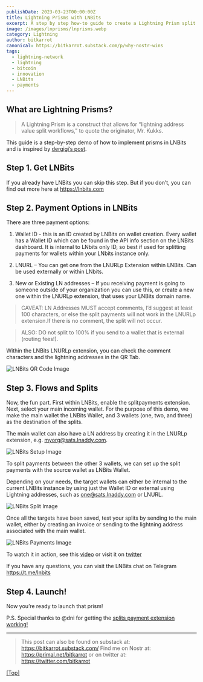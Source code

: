 ```yaml
---
publishDate: 2023-03-23T00:00:00Z
title: Lightning Prisms with LNBits
excerpt: A step by step how-to guide to create a Lightning Prism split payments with LNBits
image: /images/lnprisms/lnprisms.webp
category: Lightning
author: bitkarrot
canonical: https://bitkarrot.substack.com/p/why-nostr-wins
tags:
  - lightning-network
  - lightning
  - bitcoin
  - innovation
  - LNBits
  - payments
---
```


## What are Lightning Prisms? 

> A Lightning Prism is a construct that allows for “lightning address value split workflows,” to quote the originator, Mr. Kukks. 

This guide is a step-by-step demo of how to implement prisms in LNBits and is inspired by [dergigi’s post](https://dergigi.com/2023/03/12/lightning-prisms/).

## Step 1. Get LNBits
If you already have LNBits you can skip this step. But if you don’t, you can find out more here at https://lnbits.com

## Step 2. Payment Options in LNBits

There are three payment options:

1. Wallet ID - this is an ID created by LNBits on wallet creation. Every wallet has a Wallet ID which can be found in the API info section on the LNBits dashboard. It is internal to LNbits only ID, so best if used for splitting payments for wallets within your LNbits instance only.

2. LNURL – You can get one from the LNURLp Extension within LNBits. Can be used externally or within LNbits.

3. New or Existing LN addresses – If you receiving payment is going to someone outside of your organization you can use this, or create a new one within the LNURLp extension, that uses your LNBits domain name.

> CAVEAT: LN Addresses MUST accept comments, I’d suggest at least 100 characters, or else the split payments will not work in the LNURLp extension.If there is no comment, the split will not occur.

> ALSO: DO not split to 100% if you send to a wallet that is external (routing fees!).

Within the LNBits LNURLp extension, you can check the comment characters and the lightning addresses in the QR Tab. 


![LNBits QR Code Image](/images/lnprisms/lnprisms-lnbits1.webp)

## Step 3. Flows and Splits

Now, the fun part. First within LNBits, enable the splitpayments extension. Next, select your main incoming wallet. For the purpose of this demo, we make the main wallet the LNBits Wallet, and 3 wallets (one, two, and three) as the destination of the splits.

The main wallet can also have a LN address by creating it in the LNURLp extension, e.g. myorg@sats.lnaddy.com. 

![LNBits Setup Image](/images/lnprisms/lnprisms-lnbits2.webp)

To split payments between the other 3 wallets, we can set up the split payments with the source wallet as LNBits Wallet.

Depending on your needs, the target wallets can either be internal to the current LNBits instance by using just the Wallet ID or external using Lightning addresses, such as one@sats.lnaddy.com or LNURL.

![LNBits Split Image](/images/lnprisms/lnprisms-lnbits3.webp)


Once all the targets have been saved, test your splits by sending to the main wallet, either by creating an invoice or sending to the lightning address associated with the main wallet. 

![LNBits Payments Image](/images/lnprisms/lnprisms-lnbits4.webp)

To watch it in action, see this [video](https://www.veed.io/view/94f29512-80b1-4644-9b75-4fd0a87da355?panel=share) or visit it on [twitter](https://twitter.com/bitkarrot/status/1639035993801261056?s=20)

If you have any questions, you can visit the LNBits chat on Telegram https://t.me/lnbits

## Step 4. Launch!

Now you’re ready to launch that prism!

P.S. Special thanks to @dni for getting the [splits payment extension working!](https://twitter.com/dnilabs/status/1639361220670021649)

<hr>

> This post can also be found on substack at: https://bitkarrot.substack.com/
> Find me on Nostr at: https://primal.net/bitkarrot or on twitter at: https://twitter.com/bitkarrot

[[Top]](#top)